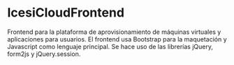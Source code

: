 # IcesiCloudFrontend
Frontend para la plataforma de aprovisionamiento de máquinas virtuales y aplicaciones para usuarios. El frontend usa Bootstrap para la maquetación y Javascript como lenguaje principal. Se hace uso de las librerías jQuery, form2js y jQuery.session.
